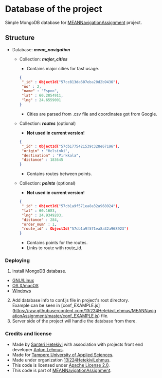 # Database of the project

Simple MongoDB database for [MEANNavigationAssignment](https://github.com/13i224HetekiviLehmus/MEANNavigationAssignment) project.

## Structure

* Database: ***mean_navigation***
  * Collection: ***major_cities***
    * Contains major cities for fast usage.
    ```json
    {
     "_id" : ObjectId("57cc813da607eba20d2b9436"),
     "no" : 2,
     "name" : "Espoo",
     "lat" : 60.2054911,
     "lng" : 24.6559001
    }
    ```  
    * Cities are parsed from .csv file and coordinates got from Google.

  * Collection: ***routes*** (optional)
    * **Not used in current version!**
    ```json
    {
     "_id" : ObjectId("57cb1775421539c328e67196"),
     "origin" : "Helsinki",
     "destination" : "Pirkkala",
     "distance" : 183645
    }
    ```
    * Contains routes between points.  
  * Collection: ***points*** (optional)
    * **Not used in current version!**
    ```json
    {
     "_id" : ObjectId("57cb1a9f571ea8a32a968924"),
     "lat" : 60.1683,
     "lng" : 24.9349203,
     "distance" : 284,
     "order_num" : 1,
     "route_id" : ObjectId("57cb1a9f571ea8a32a968923")
    }
    ```
    * Contains points for the routes.
    * Links to route with route_id.  


### Deploying  

1. Install MongoDB database.  
  * [GNU/Linux](https://docs.mongodb.com/manual/administration/install-on-linux/)  
  * [OS X/macOS](https://docs.mongodb.com/manual/tutorial/install-mongodb-on-os-x/)  
  * [Windows](https://docs.mongodb.com/manual/tutorial/install-mongodb-on-windows/)  
2. Add database info to conf.js file in project's root directory.  
  Example can be seen in [conf_EXAMPLE.js] (https://raw.githubusercontent.com/13i224HetekiviLehmus/MEANNavigationAssignment/master/conf_EXAMPLE.js) file.  
3. Server side of the project will handle the database from there.

### Credits and license

* Made by [Santeri Hetekivi](https://github.com/SanteriHetekivi) with association with projects front end developer [Anton Lehmus](https://github.com/AntonLehmus).
* Made for [Tampere University of Applied Sciences](http://www.tamk.fi/web/tamken).
* Made under organization [13i224HetekiviLehmus](https://github.com/13i224HetekiviLehmus).
* This code is licensed under [Apache License 2.0](https://raw.githubusercontent.com/13i224HetekiviLehmus/MEANNavigationAssignment/server_documentation/server/LICENSE).
* This code is part of [MEANNavigationAssignment](https://github.com/13i224HetekiviLehmus/MEANNavigationAssignment).
